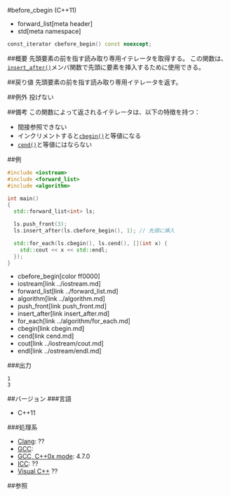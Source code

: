 #before_cbegin (C++11)
* forward_list[meta header]
* std[meta namespace]

```cpp
const_iterator cbefore_begin() const noexcept;
```

##概要
先頭要素の前を指す読み取り専用イテレータを取得する。
この関数は、[`insert_after()`](insert_after.md)メンバ関数で先頭に要素を挿入するために使用できる。


##戻り値
先頭要素の前を指す読み取り専用イテレータを返す。


##例外
投げない


##備考
この関数によって返されるイテレータは、以下の特徴を持つ：

- 間接参照できない
- インクリメントすると[`cbegin()`](./cbegin.md)と等値になる
- [`cend()`](./cend.md)と等値にはならない


##例
```cpp
#include <iostream>
#include <forward_list>
#include <algorithm>

int main()
{
  std::forward_list<int> ls;

  ls.push_front(3);
  ls.insert_after(ls.cbefore_begin(), 1); // 先頭に挿入

  std::for_each(ls.cbegin(), ls.cend(), [](int x) {
    std::cout << x << std::endl;
  });
}
```
* cbefore_begin[color ff0000]
* iostream[link ../iostream.md]
* forward_list[link ../forward_list.md]
* algorithm[link ../algorithm.md]
* push_front[link push_front.md]
* insert_after[link insert_after.md]
* for_each[link ../algorithm/for_each.md]
* cbegin[link cbegin.md]
* cend[link cend.md]
* cout[link ../iostream/cout.md]
* endl[link ../ostream/endl.md]


###出力
```
1
3
```

##バージョン
###言語
- C++11

###処理系
- [Clang](/implementation.md#clang): ??
- [GCC](/implementation.md#gcc): 
- [GCC, C++0x mode](/implementation.md#gcc): 4.7.0
- [ICC](/implementation.md#icc): ??
- [Visual C++](/implementation.md#visual_cpp) ??


##参照


